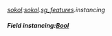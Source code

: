 _[sokol](../../modules/sokol/sokol-module.md):[sokol](../../modules/sokol/sokol-module.md).[sg\_features](../../modules/sokol/sokol-sg_features.md).instancing_
##### Field instancing:[Bool](../../modules/wonkey/wonkey-types-bool.md)
